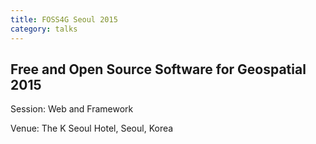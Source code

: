 ```yaml
---
title: FOSS4G Seoul 2015
category: talks
---
```

## Free and Open Source Software for Geospatial 2015

Session: Web and Framework

Venue: The K Seoul Hotel, Seoul, Korea
